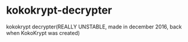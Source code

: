 # kokokrypt-decrypter
kokokrypt decrypter(REALLY UNSTABLE, made in december 2016, back when KokoKrypt was created)
